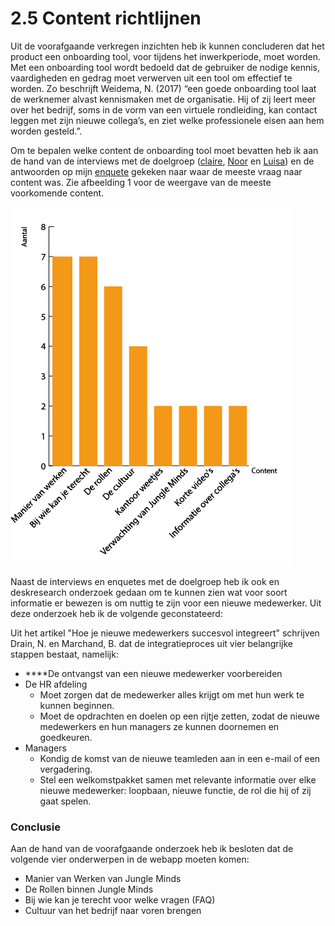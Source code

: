 # 2.5 Content richtlijnen

Uit de voorafgaande verkregen inzichten heb ik kunnen concluderen dat het product een onboarding tool, voor tijdens het inwerkperiode, moet worden. Met een onboarding tool wordt bedoeld dat de gebruiker de nodige kennis, vaardigheden en gedrag moet verwerven uit een tool om effectief te worden. Zo beschrijft Weidema, N. \(2017\)  “een goede onboarding tool laat de werknemer alvast kennismaken met de organisatie. Hij of zij leert meer over het bedrijf, soms in de vorm van een virtuele rondleiding, kan contact leggen met zijn nieuwe collega’s, en ziet welke professionele eisen aan hem worden gesteld.”.

Om te bepalen welke content de onboarding tool moet bevatten heb ik aan de hand van de interviews met de doelgroep \([claire](../onderzoek-methodes/interviews/6.1.4-team-designer-claire.md), [Noor](../onderzoek-methodes/interviews/6.1.5-visual-designer-noor.md) en [Luisa](../onderzoek-methodes/interviews/6.1.6-frontend-developer-luisa.md)\) en de antwoorden op mijn [enquete](../onderzoek-methodes/surveys/working-at-jungle-minds.md)  gekeken naar waar de meeste vraag naar content was. Zie afbeelding 1 voor de weergave van de meeste voorkomende content.

![Afbeelding 16: Visuele weergave van de meeste voorkomende vraag naar content.](../.gitbook/assets/tabellen-project-01.png)

Naast de interviews en enquetes met de doelgroep heb ik ook en deskresearch onderzoek gedaan om te kunnen zien wat voor soort informatie er bewezen is om nuttig te zijn voor een nieuwe medewerker. Uit deze onderzoek heb ik de volgende geconstateerd:

Uit het artikel "Hoe je nieuwe medewerkers succesvol integreert" schrijven Drain, N. en Marchand, B. dat de integratieproces uit vier belangrijke stappen bestaat, namelijk:

*  ****De ontvangst van een nieuwe medewerker voorbereiden
  * De HR afdeling 
    * Moet zorgen dat de medewerker alles krijgt om met hun werk te kunnen beginnen.
    * Moet de opdrachten en doelen op een rijtje zetten, zodat de nieuwe medewerkers en hun managers ze kunnen doornemen en goedkeuren.
  * Managers
    * Kondig de komst van de nieuwe teamleden aan in een e-mail of een vergadering.
    * Stel een welkomstpakket samen met relevante informatie over elke nieuwe medewerker: loopbaan, nieuwe functie, de rol die hij of zij gaat spelen.

### Conclusie

Aan de hand van de voorafgaande onderzoek heb ik besloten dat de volgende vier onderwerpen in de webapp moeten komen:

* Manier van Werken van Jungle Minds
* De Rollen binnen Jungle Minds
* Bij wie kan je terecht voor welke vragen \(FAQ\)
* Cultuur van het bedrijf naar voren brengen





